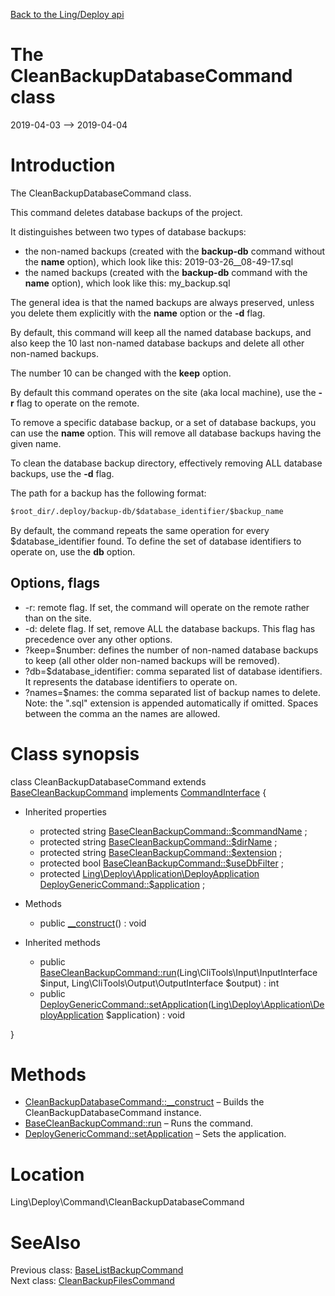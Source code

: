 [Back to the Ling/Deploy api](https://github.com/lingtalfi/Deploy/blob/master/doc/api/Ling/Deploy.md)



The CleanBackupDatabaseCommand class
================
2019-04-03 --> 2019-04-04






Introduction
============

The CleanBackupDatabaseCommand class.

This command deletes database backups of the project.


It distinguishes between two types of database backups:

- the non-named backups (created with the **backup-db** command without the **name** option), which look like this: 2019-03-26__08-49-17.sql
- the named backups (created with the **backup-db** command with the **name** option), which look like this: my_backup.sql

The general idea is that the named backups are always preserved, unless you delete them explicitly with the **name** option or the **-d** flag.


By default, this command will keep all the named database backups, and also keep the 10 last non-named database backups and delete all other non-named backups.

The number 10 can be changed with the **keep** option.

By default this command operates on the site (aka local machine), use the **-r** flag to operate on the remote.


To remove a specific database backup, or a set of database backups, you can use the **name** option.
This will remove all database backups having the given name.

To clean the database backup directory, effectively removing ALL database backups, use the **-d** flag.



The path for a backup has the following format:

```txt
$root_dir/.deploy/backup-db/$database_identifier/$backup_name
```

By default, the command repeats the same operation for every $database_identifier found.
To define the set of database identifiers to operate on, use the **db** option.





Options, flags
------------
- -r: remote flag. If set, the command will operate on the remote rather than on the site.
- -d: delete flag. If set, remove ALL the database backups. This flag has precedence over any other options.
- ?keep=$number: defines the number of non-named database backups to keep (all other older non-named backups will be removed).
- ?db=$database_identifier: comma separated list of database identifiers. It represents the database identifiers to operate on.
- ?names=$names: the comma separated list of backup names to delete. Note: the ".sql" extension is appended automatically if omitted.
Spaces between the comma an the names are allowed.



Class synopsis
==============


class <span class="pl-k">CleanBackupDatabaseCommand</span> extends [BaseCleanBackupCommand](https://github.com/lingtalfi/Deploy/blob/master/doc/api/Ling/Deploy/Command/BaseCleanBackupCommand.md) implements [CommandInterface](https://github.com/lingtalfi/CliTools/blob/master/doc/api/Ling/CliTools/Command/CommandInterface.md) {

- Inherited properties
    - protected string [BaseCleanBackupCommand::$commandName](#property-commandName) ;
    - protected string [BaseCleanBackupCommand::$dirName](#property-dirName) ;
    - protected string [BaseCleanBackupCommand::$extension](#property-extension) ;
    - protected bool [BaseCleanBackupCommand::$useDbFilter](#property-useDbFilter) ;
    - protected [Ling\Deploy\Application\DeployApplication](https://github.com/lingtalfi/Deploy/blob/master/doc/api/Ling/Deploy/Application/DeployApplication.md) [DeployGenericCommand::$application](#property-application) ;

- Methods
    - public [__construct](https://github.com/lingtalfi/Deploy/blob/master/doc/api/Ling/Deploy/Command/CleanBackupDatabaseCommand/__construct.md)() : void

- Inherited methods
    - public [BaseCleanBackupCommand::run](https://github.com/lingtalfi/Deploy/blob/master/doc/api/Ling/Deploy/Command/BaseCleanBackupCommand/run.md)(Ling\CliTools\Input\InputInterface $input, Ling\CliTools\Output\OutputInterface $output) : int
    - public [DeployGenericCommand::setApplication](https://github.com/lingtalfi/Deploy/blob/master/doc/api/Ling/Deploy/Command/DeployGenericCommand/setApplication.md)([Ling\Deploy\Application\DeployApplication](https://github.com/lingtalfi/Deploy/blob/master/doc/api/Ling/Deploy/Application/DeployApplication.md) $application) : void

}






Methods
==============

- [CleanBackupDatabaseCommand::__construct](https://github.com/lingtalfi/Deploy/blob/master/doc/api/Ling/Deploy/Command/CleanBackupDatabaseCommand/__construct.md) &ndash; Builds the CleanBackupDatabaseCommand instance.
- [BaseCleanBackupCommand::run](https://github.com/lingtalfi/Deploy/blob/master/doc/api/Ling/Deploy/Command/BaseCleanBackupCommand/run.md) &ndash; Runs the command.
- [DeployGenericCommand::setApplication](https://github.com/lingtalfi/Deploy/blob/master/doc/api/Ling/Deploy/Command/DeployGenericCommand/setApplication.md) &ndash; Sets the application.





Location
=============
Ling\Deploy\Command\CleanBackupDatabaseCommand


SeeAlso
==============
Previous class: [BaseListBackupCommand](https://github.com/lingtalfi/Deploy/blob/master/doc/api/Ling/Deploy/Command/BaseListBackupCommand.md)<br>Next class: [CleanBackupFilesCommand](https://github.com/lingtalfi/Deploy/blob/master/doc/api/Ling/Deploy/Command/CleanBackupFilesCommand.md)<br>
